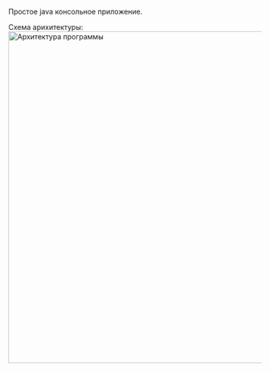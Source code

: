 Простое java консольное приложение.

Схема арихитектуры:
<img width="571" height="661" alt="Архитектура программы" src="https://github.com/user-attachments/assets/79428b56-df92-41a0-8edf-05d0eb631ed1" />
